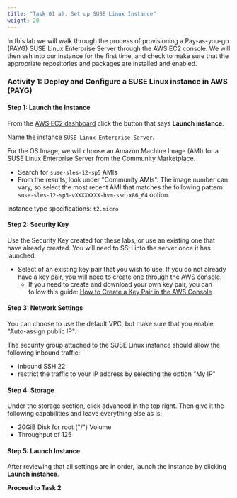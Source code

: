 ```yaml
---
title: "Task 01 a). Set up SUSE Linux Instance"
weight: 20
---
```


<!--
Copyright Amazon.com, Inc. or its affiliates. All Rights Reserved.
SPDX-License-Identifier: MIT-0
-->

In this lab we will walk through the process of provisioning a Pay-as-you-go (PAYG) SUSE Linux Enterprise Server through the AWS EC2 console. We will then ssh into our instance for the first time, and check to make sure that the appropriate repositories and packages are installed and enabled.

### Activity 1: Deploy and Configure a SUSE Linux instance in AWS (PAYG)

#### Step 1: Launch the Instance

From the [AWS EC2 dashboard](https://us-east-1.console.aws.amazon.com/ec2/home?region=us-east-1#Home:) click the button that says **Launch instance**. 

Name the instance `SUSE Linux Enterprise Server`.

For the OS Image, we will choose an Amazon Machine Image (AMI) for a SUSE Linux Enterprise Server from the Community Marketplace.
- Search for `suse-sles-12-sp5` AMIs
- From the results, look under "Community AMIs". The image number can vary, so select the most recent AMI that matches the following pattern: `suse-sles-12-sp5-vXXXXXXXX-hvm-ssd-x86_64` option.

Instance type specifications: `t2.micro`

#### Step 2: Security Key
Use the Security Key created for these labs, or use an existing one that have already created.  You will need to SSH into the server once it has launched.
- Select of an existing key pair that you wish to use. If you do not already have a key pair, you will need to create one through the AWS console. 
    - If you need to create and download your own key pair, you can follow this guide: [How to Create a Key Pair in the AWS Console](https://docs.aws.amazon.com/AWSEC2/latest/UserGuide/create-key-pairs.html#having-ec2-create-your-key-pair)

#### Step 3: Network Settings
You can choose to use the default VPC, but make sure that you enable "Auto-assign public IP".

The security group attached to the SUSE Linux instance should allow the following inbound traffic:
- inbound SSH 22
- restrict the traffic to your IP address by selecting the option "My IP"

#### Step 4: Storage

Under the storage section, click advanced in the top right. Then give it the following capabilities and leave everything else as is:
- 20GiB Disk for root ("/") Volume 
- Throughput of 125

#### Step 5: Launch Instance

After reviewing that all settings are in order, launch the instance by clicking **Launch instance**.

**Proceed to Task 2**
